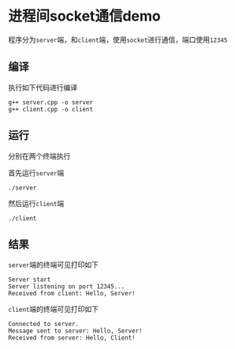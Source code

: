 # 进程间socket通信demo

程序分为`server`端，和`client`端，使用`socket`进行通信，端口使用`12345`



## 编译

执行如下代码进行编译

```shell
g++ server.cpp -o server
g++ client.cpp -o client
```

## 运行

分别在两个终端执行

首先运行`server`端

```shell
./server
```

然后运行`client`端

```shell
./client
```

## 结果

`server`端的终端可见打印如下

```shell
Server start
Server listening on port 12345...
Received from client: Hello, Server!
```

`client`端的终端可见打印如下

```shell
Connected to server.
Message sent to server: Hello, Server!
Received from server: Hello, Client!
```

